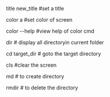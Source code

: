 title new_title #set a title

color a #set color of screen

color --help #view help of color cmd

dir # display all directoryin current folder

cd target_dir # goto the target directory

cls #clear the screen

md # to create directory

rmdir # to delete the directory
